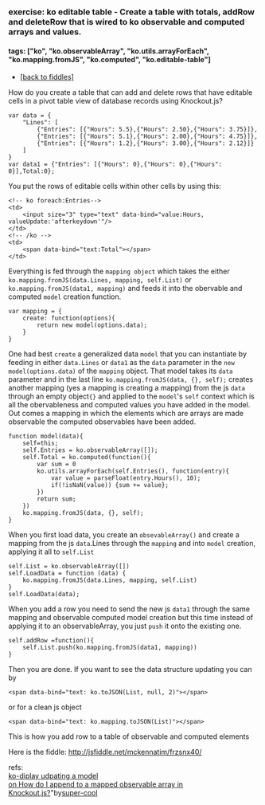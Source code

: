 ### exercise: ko editable table - Create a table with totals, addRow and deleteRow that is wired to ko observable and computed arrays and values.
#### tags: ["ko", "ko.observableArray", "ko.utils.arrayForEach", "ko.mapping.fromJS", "ko.computed", "ko.editable-table"]
- <a href="/fiddles/index.html">[back to fiddles]</a>


How do you create a table that can add and delete rows that have editable cells in a pivot table view of database records using Knockout.js?

    var data = {
        "Lines": [
            {"Entries": [{"Hours": 5.5},{"Hours": 2.50},{"Hours": 3.75}]}, 
            {"Entries": [{"Hours": 5.1},{"Hours": 2.00},{"Hours": 4.75}]},
            {"Entries": [{"Hours": 1.2},{"Hours": 3.00},{"Hours": 2.12}]}
        ]
    }
    var data1 = {"Entries": [{"Hours": 0},{"Hours": 0},{"Hours": 0}],Total:0};

You put the rows of editable cells within other cells by using this:

    <!-- ko foreach:Entries-->
    <td>
        <input size="3" type="text" data-bind="value:Hours, valueUpdate:'afterkeydown'"/>
    </td>
    <!-- /ko -->
    <td>
        <span data-bind="text:Total"></span> 
    </td>

 Everything is fed through the `mapping object` which takes the either `ko.mapping.fromJS(data.Lines, mapping, self.List)` or `ko.mapping.fromJS(data1, mapping)` and feeds it into the obervable and computed `model` creation function.

    var mapping = {
        create: function(options){
            return new model(options.data);
        }
    }

One had best `create` a generalized data `model` that you can instantiate by feeding in either `data.Lines` or `data1` as the `data` parameter in the `new model(options.data)` of the `mapping` object. That model takes its `data` parameter and in the last line `ko.mapping.fromJS(data, {}, self);` creates another mapping (yes a mapping is creating a mapping) from the js `data` through an empty object`{}` and applied to the `model`'s `self` context which is all the obervableness and computed values you have added in the model. Out comes a mapping in which the elements which are arrays are made observable the computed observables have been added.

    function model(data){
        self=this;
        self.Entries = ko.observableArray([]);
        self.Total = ko.computed(function(){
            var sum = 0
            ko.utils.arrayForEach(self.Entries(), function(entry){
                var value = parseFloat(entry.Hours(), 10);
                if(!isNaN(value)) {sum += value};
            })
            return sum;
        })
        ko.mapping.fromJS(data, {}, self);
    }    

When you first load data, you create an `obsevableArray()` and create a mapping from the js `data`.Lines through the `mapping` and into `model` creation, applying it all to `self.List`

    self.List = ko.observableArray([])
    self.LoadData = function (data) {                      
        ko.mapping.fromJS(data.Lines, mapping, self.List)
    }
    self.LoadData(data);

When you add a row you need to send the new js `data1` through the same mapping and observable computed model creation but this time instead of applying it to an observableArray, you just `push` it onto the existing one.

    self.addRow =function(){
        self.List.push(ko.mapping.fromJS(data1, mapping))
    }

Then you are done. If you want to see the data structure updating you can by

    <span data-bind="text: ko.toJSON(List, null, 2)"></span>

or for a clean js object

    <span data-bind="text: ko.mapping.toJSON(List)"></span>

This is how you add row to a table of observable and computed elements

Here is the fiddle: <a href="http://jsfiddle.net/mckennatim/frzsnx40/">http://jsfiddle.net/mckennatim/frzsnx40/ </a>  

refs:
<br><a href="http://10.0.1.100/fiddles/ko/disp-change/">ko-diplay udpating a model</a>
<br><a href="http://stackoverflow.com/questions/33228285/how-do-i-append-to-a-mapped-observable-array-in-knockout-js"> on How do I append to a mapped observable array in Knockout.js?</a>"by<a href="http://stackoverflow.com/users/3460734/super-cool">super-cool</a>
